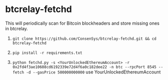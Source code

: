 # btcrelay-fetchd

This will periodically scan for Bitcoin blockheaders and store missing ones in btcrelay.

1. `git clone https://github.com/ConsenSys/btcrelay-fetchd.git && cd btcrelay-fetchd`

1. `pip install -r requirements.txt`

1. `python fetchd.py -s <YourUnlockedEthereumAccount> -r 0x2fd4f3ae10608cd6192339e72d4f6a0c182dee22 -n btc --rpcPort 8545 --fetch -d --gasPrice 500000000000`  use YourUnlockedEthereumAccount
